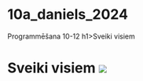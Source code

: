 # 10a_daniels_2024
Programmēšana 10-12
h1>Sveiki visiem<h1>
Sveiki visiem
<img src ="20240912_123151.heic">